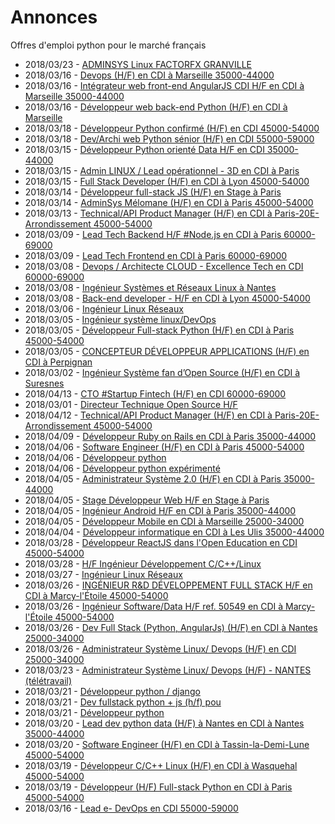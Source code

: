 # Annonces

Offres d'emploi python pour le marché français

* 2018/03/23 - [ADMINSYS Linux FACTORFX GRANVILLE](http://www.pyjobs.fr/jobs/details/6109/adminsys-linux-factorfx-granville "ADMINSYS Linux FACTORFX GRANVILLE")
* 2018/03/16 - [Devops (H/F) en CDI à Marseille 35000-44000](http://www.pyjobs.fr/jobs/details/6098/devops-h-f-en-cdi-a-marseille-35000-44000 "Devops (H/F) en CDI à Marseille 35000-44000")
* 2018/03/16 - [Intégrateur web front-end AngularJS CDI H/F en CDI à Marseille 35000-44000](http://www.pyjobs.fr/jobs/details/6097/integrateur-web-front-end-angularjs-cdi-h-f-en-cdi-a-marseille-35000-44000 "Intégrateur web front-end AngularJS CDI H/F en CDI à Marseille 35000-44000")
* 2018/03/16 - [Développeur web back-end Python (H/F) en CDI à Marseille](http://www.pyjobs.fr/jobs/details/6096/developpeur-web-back-end-python-h-f-en-cdi-a-marseille "Développeur web back-end Python (H/F) en CDI à Marseille")
* 2018/03/18 - [Développeur Python confirmé (H/F) en CDI 45000-54000](http://www.pyjobs.fr/jobs/details/6100/developpeur-python-confirme-h-f-en-cdi-45000-54000 "Développeur Python confirmé (H/F) en CDI 45000-54000")
* 2018/03/18 - [Dev/Archi web Python sénior (H/F) en CDI 55000-59000](http://www.pyjobs.fr/jobs/details/6101/dev-archi-web-python-senior-h-f-en-cdi-55000-59000 "Dev/Archi web Python sénior (H/F) en CDI 55000-59000")
* 2018/03/15 - [Développeur Python orienté Data H/F en CDI 35000-44000](http://www.pyjobs.fr/jobs/details/6093/developpeur-python-oriente-data-h-f-en-cdi-35000-44000 "Développeur Python orienté Data H/F en CDI 35000-44000")
* 2018/03/15 - [Admin LINUX / Lead opérationnel - 3D en CDI à Paris](http://www.pyjobs.fr/jobs/details/6094/admin-linux-lead-operationnel-3d-en-cdi-a-paris "Admin LINUX / Lead opérationnel - 3D en CDI à Paris")
* 2018/03/15 - [Full Stack Developer (H/F) en CDI à Lyon 45000-54000](http://www.pyjobs.fr/jobs/details/6092/full-stack-developer-h-f-en-cdi-a-lyon-45000-54000 "Full Stack Developer (H/F) en CDI à Lyon 45000-54000")
* 2018/03/14 - [Développeur full-stack JS (H/F) en Stage à Paris](http://www.pyjobs.fr/jobs/details/6091/developpeur-full-stack-js-h-f-en-stage-a-paris "Développeur full-stack JS (H/F) en Stage à Paris")
* 2018/03/14 - [AdminSys Mélomane (H/F) en CDI à Paris 45000-54000](http://www.pyjobs.fr/jobs/details/6090/adminsys-melomane-h-f-en-cdi-a-paris-45000-54000 "AdminSys Mélomane (H/F) en CDI à Paris 45000-54000")
* 2018/03/13 - [Technical/API Product Manager (H/F) en CDI à Paris-20E-Arrondissement 45000-54000](http://www.pyjobs.fr/jobs/details/6089/technical-api-product-manager-h-f-en-cdi-a-paris-20e-arrondissement-45000-54000 "Technical/API Product Manager (H/F) en CDI à Paris-20E-Arrondissement 45000-54000")
* 2018/03/09 - [Lead Tech Backend H/F #Node.js en CDI à Paris 60000-69000](http://www.pyjobs.fr/jobs/details/6088/lead-tech-backend-h-f-node-js-en-cdi-a-paris-60000-69000 "Lead Tech Backend H/F #Node.js en CDI à Paris 60000-69000")
* 2018/03/09 - [Lead Tech Frontend en CDI à Paris 60000-69000](http://www.pyjobs.fr/jobs/details/6087/lead-tech-frontend-en-cdi-a-paris-60000-69000 "Lead Tech Frontend en CDI à Paris 60000-69000")
* 2018/03/08 - [Devops / Architecte CLOUD - Excellence Tech en CDI 60000-69000](http://www.pyjobs.fr/jobs/details/6086/devops-architecte-cloud-excellence-tech-en-cdi-60000-69000 "Devops / Architecte CLOUD - Excellence Tech en CDI 60000-69000")
* 2018/03/08 - [Ingénieur Systèmes et Réseaux Linux à Nantes](http://www.pyjobs.fr/jobs/details/6085/ingenieur-systemes-et-reseaux-linux-a-nantes "Ingénieur Systèmes et Réseaux Linux à Nantes")
* 2018/03/08 - [Back-end developer - H/F en CDI à Lyon 45000-54000](http://www.pyjobs.fr/jobs/details/6084/back-end-developer-h-f-en-cdi-a-lyon-45000-54000 "Back-end developer - H/F en CDI à Lyon 45000-54000")
* 2018/03/06 - [Ingénieur Linux Réseaux](http://www.pyjobs.fr/jobs/details/6083/ingenieur-linux-reseaux "Ingénieur Linux Réseaux")
* 2018/03/05 - [Ingénieur système linux/DevOps](http://www.pyjobs.fr/jobs/details/6082/ingenieur-systeme-linux-devops "Ingénieur système linux/DevOps")
* 2018/03/05 - [Développeur Full-stack Python (H/F) en CDI à Paris 45000-54000](http://www.pyjobs.fr/jobs/details/6080/developpeur-full-stack-python-h-f-en-cdi-a-paris-45000-54000 "Développeur Full-stack Python (H/F) en CDI à Paris 45000-54000")
* 2018/03/05 - [CONCEPTEUR DÉVELOPPEUR APPLICATIONS (H/F) en CDI à Perpignan](http://www.pyjobs.fr/jobs/details/6081/concepteur-developpeur-applications-h-f-en-cdi-a-perpignan "CONCEPTEUR DÉVELOPPEUR APPLICATIONS (H/F) en CDI à Perpignan")
* 2018/03/02 - [Ingénieur Système fan d’Open Source (H/F) en CDI à Suresnes](http://www.pyjobs.fr/jobs/details/6079/ingenieur-systeme-fan-dopen-source-h-f-en-cdi-a-suresnes "Ingénieur Système fan d’Open Source (H/F) en CDI à Suresnes")
* 2018/04/13 - [CTO #Startup Fintech (H/F) en CDI 60000-69000](http://www.pyjobs.fr/jobs/details/6128/cto-startup-fintech-h-f-en-cdi-60000-69000 "CTO #Startup Fintech (H/F) en CDI 60000-69000")
* 2018/03/01 - [Directeur Technique Open Source H/F](http://www.pyjobs.fr/jobs/details/6077/directeur-technique-open-source-h-f "Directeur Technique Open Source H/F")
* 2018/04/12 - [Technical/API Product Manager (H/F) en CDI à Paris-20E-Arrondissement 45000-54000](http://www.pyjobs.fr/jobs/details/6127/technical-api-product-manager-h-f-en-cdi-a-paris-20e-arrondissement-45000-54000 "Technical/API Product Manager (H/F) en CDI à Paris-20E-Arrondissement 45000-54000")
* 2018/04/09 - [Développeur Ruby on Rails en CDI à Paris 35000-44000](http://www.pyjobs.fr/jobs/details/6126/developpeur-ruby-on-rails-en-cdi-a-paris-35000-44000 "Développeur Ruby on Rails en CDI à Paris 35000-44000")
* 2018/04/06 - [Software Engineer (H/F) en CDI à Paris 45000-54000](http://www.pyjobs.fr/jobs/details/6125/software-engineer-h-f-en-cdi-a-paris-45000-54000 "Software Engineer (H/F) en CDI à Paris 45000-54000")
* 2018/04/06 - [Développeur python](http://www.pyjobs.fr/jobs/details/6124/developpeur-python "Développeur python")
* 2018/04/06 - [Développeur python expérimenté](http://www.pyjobs.fr/jobs/details/6123/developpeur-python-experimente "Développeur python expérimenté")
* 2018/04/05 - [Administrateur Système 2.0 (H/F) en CDI à Paris 35000-44000](http://www.pyjobs.fr/jobs/details/6119/administrateur-systeme-2-0-h-f-en-cdi-a-paris-35000-44000 "Administrateur Système 2.0 (H/F) en CDI à Paris 35000-44000")
* 2018/04/05 - [Stage Développeur Web H/F en Stage à Paris](http://www.pyjobs.fr/jobs/details/6122/stage-developpeur-web-h-f-en-stage-a-paris "Stage Développeur Web H/F en Stage à Paris")
* 2018/04/05 - [Ingénieur Android H/F en CDI à Paris 35000-44000](http://www.pyjobs.fr/jobs/details/6121/ingenieur-android-h-f-en-cdi-a-paris-35000-44000 "Ingénieur Android H/F en CDI à Paris 35000-44000")
* 2018/04/05 - [Développeur Mobile en CDI à Marseille 25000-34000](http://www.pyjobs.fr/jobs/details/6120/developpeur-mobile-en-cdi-a-marseille-25000-34000 "Développeur Mobile en CDI à Marseille 25000-34000")
* 2018/04/04 - [Développeur informatique en CDI à Les Ulis 35000-44000](http://www.pyjobs.fr/jobs/details/6118/developpeur-informatique-en-cdi-a-les-ulis-35000-44000 "Développeur informatique en CDI à Les Ulis 35000-44000")
* 2018/03/28 - [Développeur ReactJS dans l'Open Education en CDI 45000-54000](http://www.pyjobs.fr/jobs/details/6117/developpeur-reactjs-dans-lopen-education-en-cdi-45000-54000 "Développeur ReactJS dans l'Open Education en CDI 45000-54000")
* 2018/03/28 - [H/F Ingénieur Développement C/C++/Linux](http://www.pyjobs.fr/jobs/details/6116/h-f-ingenieur-developpement-c-c-linux "H/F Ingénieur Développement C/C++/Linux")
* 2018/03/27 - [Ingénieur Linux Réseaux](http://www.pyjobs.fr/jobs/details/6115/ingenieur-linux-reseaux "Ingénieur Linux Réseaux")
* 2018/03/26 - [INGÉNIEUR R&D DÉVELOPPEMENT FULL STACK H/F en CDI à Marcy-l'Étoile 45000-54000](http://www.pyjobs.fr/jobs/details/6113/ingenieur-r-d-developpement-full-stack-h-f-en-cdi-a-marcy-letoile-45000-54000 "INGÉNIEUR R&D DÉVELOPPEMENT FULL STACK H/F en CDI à Marcy-l'Étoile 45000-54000")
* 2018/03/26 - [Ingénieur Software/Data  H/F  ref. 50549 en CDI à Marcy-l'Étoile 45000-54000](http://www.pyjobs.fr/jobs/details/6114/ingenieur-software-data-h-f-ref-50549-en-cdi-a-marcy-letoile-45000-54000 "Ingénieur Software/Data  H/F  ref. 50549 en CDI à Marcy-l'Étoile 45000-54000")
* 2018/03/26 - [Dev Full Stack  (Python, AngularJs) (H/F) en CDI à Nantes 25000-34000](http://www.pyjobs.fr/jobs/details/6111/dev-full-stack-python-angularjs-h-f-en-cdi-a-nantes-25000-34000 "Dev Full Stack  (Python, AngularJs) (H/F) en CDI à Nantes 25000-34000")
* 2018/03/26 - [Administrateur Système Linux/ Devops (H/F) en CDI 25000-34000](http://www.pyjobs.fr/jobs/details/6112/administrateur-systeme-linux-devops-h-f-en-cdi-25000-34000 "Administrateur Système Linux/ Devops (H/F) en CDI 25000-34000")
* 2018/03/23 - [Administrateur Système Linux/ Devops (H/F) - NANTES (télétravail)](http://www.pyjobs.fr/jobs/details/6110/administrateur-systeme-linux-devops-h-f-nantes-teletravail "Administrateur Système Linux/ Devops (H/F) - NANTES (télétravail)")
* 2018/03/21 - [Développeur python / django](http://www.pyjobs.fr/jobs/details/6108/developpeur-python-django "Développeur python / django")
* 2018/03/21 - [Dev fullstack python + js (h/f) pou](http://www.pyjobs.fr/jobs/details/6106/dev-fullstack-python-js-h-f-pou "Dev fullstack python + js (h/f) pou")
* 2018/03/21 - [Développeur python](http://www.pyjobs.fr/jobs/details/6107/developpeur-python "Développeur python")
* 2018/03/20 - [Lead dev python data (H/F) à Nantes en CDI à Nantes 35000-44000](http://www.pyjobs.fr/jobs/details/6105/lead-dev-python-data-h-f-a-nantes-en-cdi-a-nantes-35000-44000 "Lead dev python data (H/F) à Nantes en CDI à Nantes 35000-44000")
* 2018/03/20 - [Software Engineer (H/F) en CDI à Tassin-la-Demi-Lune 45000-54000](http://www.pyjobs.fr/jobs/details/6104/software-engineer-h-f-en-cdi-a-tassin-la-demi-lune-45000-54000 "Software Engineer (H/F) en CDI à Tassin-la-Demi-Lune 45000-54000")
* 2018/03/19 - [Développeur C/C++ Linux (H/F) en CDI à Wasquehal 45000-54000](http://www.pyjobs.fr/jobs/details/6103/developpeur-c-c-linux-h-f-en-cdi-a-wasquehal-45000-54000 "Développeur C/C++ Linux (H/F) en CDI à Wasquehal 45000-54000")
* 2018/03/19 - [Développeur (H/F) Full-stack Python en CDI à Paris 45000-54000](http://www.pyjobs.fr/jobs/details/6102/developpeur-h-f-full-stack-python-en-cdi-a-paris-45000-54000 "Développeur (H/F) Full-stack Python en CDI à Paris 45000-54000")
* 2018/03/16 - [Lead e- DevOps en CDI 55000-59000](http://www.pyjobs.fr/jobs/details/6095/lead-e-devops-en-cdi-55000-59000 "Lead e- DevOps en CDI 55000-59000")

